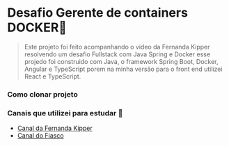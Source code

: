 # Desafio Gerente de containers DOCKER🐋

> Este projeto foi feito acompanhando o video da Fernanda Kipper resolvendo um desafio Fullstack com Java Spring e Docker esse projedo foi construido com Java, o framework Spring Boot, Docker, Angular e TypeScript porem na minha versão para o front end utilizei React e TypeScript.

### Como clonar projeto

### Canais que utilizei para estudar 🐋

-   <a href="https://www.youtube.com/@kipperdev">Canal da Fernanda Kipper</a>
-   <a href="https://www.youtube.com/@GrandeFiasco">Canal do Fiasco</a>
